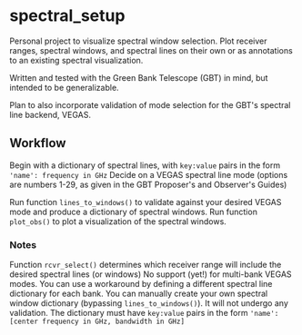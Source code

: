 # spectral_setup

Personal project to visualize spectral window selection. Plot receiver ranges, spectral windows, and spectral lines on their own or as annotations to an existing spectral visualization.

Written and tested with the Green Bank Telescope (GBT) in mind, but intended to be generalizable. 

Plan to also incorporate validation of mode selection for the GBT's spectral line backend, VEGAS. 

## Workflow
Begin with a dictionary of spectral lines, with `key:value` pairs in the form `'name': frequency in GHz`
Decide on a VEGAS spectral line mode (options are numbers 1-29, as given in the GBT Proposer's and Observer's Guides)

Run function `lines_to_windows()` to validate against your desired VEGAS mode and produce a dictionary of spectral windows.
Run function `plot_obs()` to plot a visualization of the spectral windows.

### Notes
Function `rcvr_select()` determines which receiver range will include the desired spectral lines (or windows)
No support (yet!) for multi-bank VEGAS modes. You can use a workaround by defining a different spectral line dictionary for each bank.
You can manually create your own spectral window dictionary (bypassing `lines_to_windows()`). It will not undergo any validation. The dictionary must have `key:value` pairs in the form `'name': [center frequency in GHz, bandwidth in GHz]`
